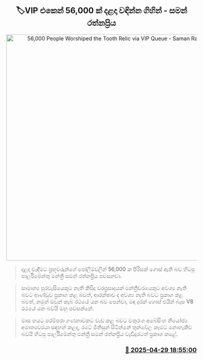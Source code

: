<p align='center'><b><h2 align='center' title='56,000 People Worshiped the Tooth Relic via VIP Queue - Saman Ratnapriya'>🏷VIP එකෙන් 56,000 ක් දළදා වඳින්න ගිහින් - සමන් රත්නප්‍රිය</h2></b></p>
<p align='center'><img src='https://helakuru.sgp1.cdn.digitaloceanspaces.com/esana/images/lib/saman-rathnapriya-media-tt.jpg' width='600' alt='56,000 People Worshiped the Tooth Relic via VIP Queue - Saman Ratnapriya'></p>

> දළදා වැඳීමට ප්‍රභූවරුන්ගේ පෝලිම්වලින් 56,000 ක පිරිසක් ගොස් ඇති බව හිටපු පාර්ලිමේන්තු මන්ත්‍රී සමන් රත්නප්‍රිය පවසනවා.

> සාමාන්‍ය පුරවැසියෙකුට නැති කිසිදු වරප්‍රසාදයක් මන්ත්‍රීවරයෙකුට අවශ්‍ය නැති බවට ආණ්ඩුව ප්‍රකාශ කළ බවත්, ආරක්ෂාව ද අවශ්‍ය නැති බවට ප්‍රකාශ කළ බවත්, නමුත් ඔවුන් කැබ් රථයේ යන බව පෙන්වා, මඳ දුරක් ගොස් එයින් බැස V8 රථයේ යන බවයි ඔහු පවසන්නේ.

> මාස හයට පරම්පරා ගණනාවකට වැඩ කළ බවට චතුරංග අබේසිංහ නියෝජ්‍ය අමාත්‍යවරයා සඳහන් කළද, රටේ මිනිසුන් සිටින්නේ තුන්වේල කෑමට නොහැකිව බවයි හිටපු පාර්ලිමේන්තු මන්ත්‍රී සමන් රත්නප්‍රිය වැඩිදුරටත් ප්‍රකාශ කළේ. 



<h3 align='right'><a href='https://www.helakuru.lk/esana/p/109668/'>📅 2025-04-29 18:55:00</a></h3>
